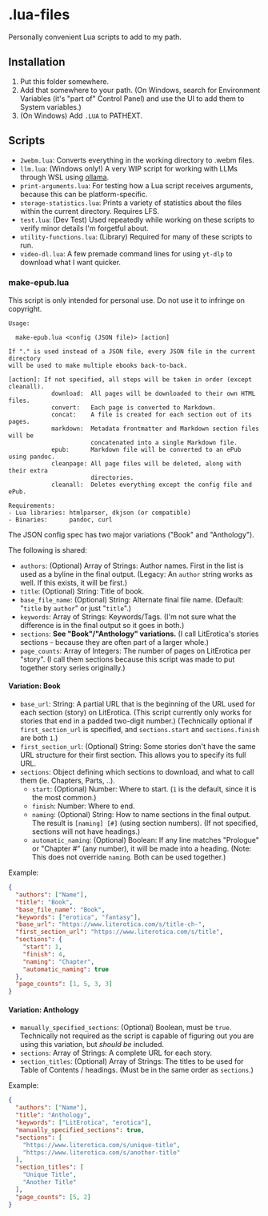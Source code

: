 # .lua-files
Personally convenient Lua scripts to add to my path.

## Installation
1. Put this folder somewhere.
2. Add that somewhere to your path. (On Windows, search for Environment Variables (it's "part of" Control Panel) and use the UI to add them to System variables.)
3. (On Windows) Add `.LUA` to PATHEXT.

## Scripts
- `2webm.lua`: Converts everything in the working directory to .webm files.
- `llm.lua`: (Windows only!) A very WIP script for working with LLMs through WSL using [ollama](https://github.com/jmorganca/ollama).
- `print-arguments.lua`: For testing how a Lua script receives arguments, because this can be platform-specific.
- `storage-statistics.lua`: Prints a variety of statistics about the files within the current directory. Requires LFS.
- `test.lua`: (Dev Test) Used repeatedly while working on these scripts to verify minor details I'm forgetful about.
- `utility-functions.lua`: (Library) Required for many of these scripts to run.
- `video-dl.lua`: A few premade command lines for using `yt-dlp` to download what I want quicker.

### make-epub.lua
This script is only intended for personal use. Do not use it to infringe on copyright.

```
Usage:

  make-epub.lua <config (JSON file)> [action]

If "." is used instead of a JSON file, every JSON file in the current directory
will be used to make multiple ebooks back-to-back.

[action]: If not specified, all steps will be taken in order (except cleanall).
            download:  All pages will be downloaded to their own HTML files.
            convert:   Each page is converted to Markdown.
            concat:    A file is created for each section out of its pages.
            markdown:  Metadata frontmatter and Markdown section files will be
                       concatenated into a single Markdown file.
            epub:      Markdown file will be converted to an ePub using pandoc.
            cleanpage: All page files will be deleted, along with their extra
                       directories.
            cleanall:  Deletes everything except the config file and ePub.

Requirements:
- Lua libraries: htmlparser, dkjson (or compatible)
- Binaries:      pandoc, curl
```

The JSON config spec has two major variations ("Book" and "Anthology").

The following is shared:
- `authors`: (Optional) Array of Strings: Author names. First in the list is used as a byline in the final output. (Legacy: An `author` string works as well. If this exists, it will be first.)
- `title`: (Optional) String: Title of book.
- `base_file_name`: (Optional) String: Alternate final file name. (Default: "`title` by `author`" or just "`title`".)
- `keywords`: Array of Strings: Keywords/Tags. (I'm not sure what the difference is in the final output so it goes in both.)
- `sections`: **See "Book"/"Anthology" variations.** (I call LitErotica's stories sections - because they are often part of a larger whole.)
- `page_counts`: Array of Integers: The number of pages on LitErotica per "story". (I call them sections because this script was made to put together story series originally.)

#### Variation: Book
- `base_url`: String: A partial URL that is the beginning of the URL used for each section (story) on LitErotica. (This script currently only works for stories that end in a padded two-digit number.) (Technically optional if `first_section_url` is specified, and `sections.start` and `sections.finish` are both `1`.)
- `first_section_url`: (Optional) String: Some stories don't have the same URL structure for their first section. This allows you to specify its full URL.
- `sections`: Object defining which sections to download, and what to call them (ie. Chapters, Parts, ..).
  - `start`: (Optional) Number: Where to start. (`1` is the default, since it is the most common.)
  - `finish`: Number: Where to end.
  - `naming`: (Optional) String: How to name sections in the final output. The result is `[naming] [#]` (using section numbers). (If not specified, sections will not have headings.)
  - `automatic_naming`: (Optional) Boolean: If any line matches "Prologue" or "Chapter #" (any number), it will be made into a heading. (Note: This does not override `naming`. Both can be used together.)

Example:
```json
{
  "authors": ["Name"],
  "title": "Book",
  "base_file_name": "Book",
  "keywords": ["erotica", "fantasy"],
  "base_url": "https://www.literotica.com/s/title-ch-",
  "first_section_url": "https://www.literotica.com/s/title",
  "sections": {
    "start": 1,
    "finish": 4,
    "naming": "Chapter",
    "automatic_naming": true
  },
  "page_counts": [1, 5, 3, 3]
}
```

#### Variation: Anthology
- `manually_specified_sections`: (Optional) Boolean, must be `true`. Technically not required as the script is capable of figuring out you are using this variation, but *should be* included.
- `sections`: Array of Strings: A complete URL for each story.
- `section_titles`: (Optional) Array of Strings: The titles to be used for Table of Contents / headings. (Must be in the same order as `sections`.)

Example:
```json
{
  "authors": ["Name"],
  "title": "Anthology",
  "keywords": ["LitErotica", "erotica"],
  "manually_specified_sections": true,
  "sections": [
    "https://www.literotica.com/s/unique-title",
    "https://www.literotica.com/s/another-title"
  ],
  "section_titles": [
    "Unique Title",
    "Another Title"
  ],
  "page_counts": [5, 2]
}
```
